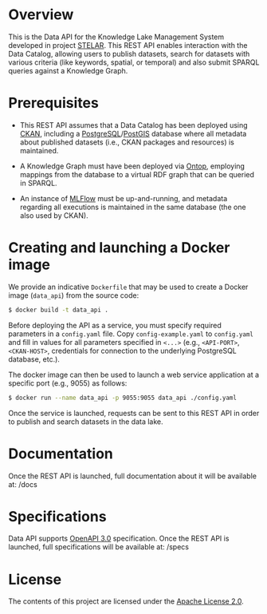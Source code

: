 # Overview
This is the Data API for the Knowledge Lake Management System developed in project [STELAR](https://stelar-project.eu/). This REST API enables interaction with the Data Catalog, allowing users to publish datasets, search for datasets with various criteria (like keywords, spatial, or temporal) and also submit SPARQL queries against a Knowledge Graph.

# Prerequisites 

* This REST API assumes that a Data Catalog has been deployed using [CKAN](https://ckan.org/), including a [PostgreSQL](https://www.postgresql.org/)/[PostGIS](http://postgis.net/) database where all metadata about published datasets (i.e., CKAN packages and resources) is maintained.

* A Knowledge Graph must have been deployed via [Ontop](https://ontop-vkg.org/), employing mappings from the database to a virtual RDF graph that can be queried in SPARQL.

* An instance of [MLFlow](https://mlflow.org/) must be up-and-running, and metadata regarding all executions is maintained in the same database (the one also used by CKAN).


# Creating and launching a Docker image 

We provide an indicative `Dockerfile` that may be used to create a Docker image (`data_api`) from the source code:

```sh
$ docker build -t data_api .
```

Before deploying the API as a service, you must specify required parameters in a `config.yaml` file. Copy `config-example.yaml` to `config.yaml` and fill in values for all parameters specified in `<...>` (e.g., `<API-PORT>`, `<CKAN-HOST>`, credentials for connection to the underlying PostgreSQL database, etc.).

The docker image can then be used to launch a web service application at a specific port (e.g., 9055) as follows:

```sh
$ docker run --name data_api -p 9055:9055 data_api ./config.yaml
```

Once the service is launched, requests can be sent to this REST API in order to publish and search datasets in the data lake.


# Documentation
Once the REST API is launched, full documentation about it will be available at: <DATA-API-HOST>/docs

# Specifications
Data API supports [OpenAPI 3.0](https://spec.openapis.org/oas/v3.0.3) specification. Once the REST API is launched, full specifications will be available at: <DATA-API-HOST>/specs


# License

The contents of this project are licensed under the [Apache License 2.0](https://github.com/stelar-eu/data-profiler/blob/main/LICENSE).